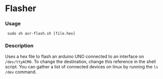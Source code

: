 # Flasher
### Usage
``` sudo sh avr-flash.sh [file.hex]```
### Description
Uses a hex file to flash an arduino UNO connected to an interface on ```/dev/ttyACM0```. To change the destination, change this reference in the shell script. You can gather a list of connected devices on linux by running the ```ls /dev``` command.
